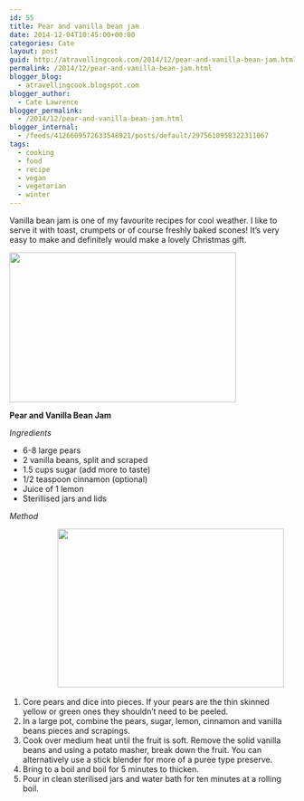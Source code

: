 ```yaml
---
id: 55
title: Pear and vanilla bean jam
date: 2014-12-04T10:45:00+00:00
categories: Cate
layout: post
guid: http://atravellingcook.com/2014/12/pear-and-vanilla-bean-jam.html
permalink: /2014/12/pear-and-vanilla-bean-jam.html
blogger_blog:
  - atravellingcook.blogspot.com
blogger_author:
  - Cate Lawrence
blogger_permalink:
  - /2014/12/pear-and-vanilla-bean-jam.html
blogger_internal:
  - /feeds/4126609572633548921/posts/default/2975610958322311067
tags:
  - cooking
  - food
  - recipe
  - vegan
  - vegetarian
  - winter
---
```


  Vanilla bean jam is one of my favourite recipes for cool weather. I like to serve it with toast, crumpets or of course freshly baked scones! It&#8217;s very easy to make and definitely would make a lovely Christmas gift.






  <a  href="http://3.bp.blogspot.com/-UI-9PhCnKKI/VIAsweSXSHI/AAAAAAAAKLM/0z7zpMFUsg4/s1600/pear%2Bvanilla%2Bjam%2Bin%2Ba%2Bjar.jpg"><img src="http://3.bp.blogspot.com/-UI-9PhCnKKI/VIAsweSXSHI/AAAAAAAAKLM/0z7zpMFUsg4/s1600/pear%2Bvanilla%2Bjam%2Bin%2Ba%2Bjar.jpg" alt="" width="400" height="265" border="0" /></a>








  <b>Pear and Vanilla Bean Jam</b>



  <i>Ingredients</i>





  * 6-8 large pears
  * 2 vanilla beans, split and scraped
  * 1.5 cups sugar (add more to taste)
  * 1/2 teaspoon cinnamon (optional)
  * Juice of 1 lemon
  * Sterillised jars and lids





  <i>Method</i>



                    <a style="margin-left: 1em; margin-right: 1em; text-align: center;" href="http://1.bp.blogspot.com/-WerU97hZ5oo/VIAr0otDn4I/AAAAAAAAKLE/qLJOmxnaqbE/s1600/7231908776_74b0fc1ff2_z.jpg"><img src="http://1.bp.blogspot.com/-WerU97hZ5oo/VIAr0otDn4I/AAAAAAAAKLE/qLJOmxnaqbE/s1600/7231908776_74b0fc1ff2_z.jpg" alt="" width="400" height="280" border="0" /></a>


  1. Core pears and dice into pieces. If your pears are the thin skinned yellow or green ones they shouldn’t need to be peeled.
  2. In a large pot, combine the pears, sugar, lemon, cinnamon and vanilla beans pieces and scrapings.
  3. Cook over medium heat until the fruit is soft. Remove the solid vanilla beans and using a potato masher, break down the fruit. You can alternatively use a stick blender for more of a puree type preserve.
  4. Bring to a boil and boil for 5 minutes to thicken.
  5. Pour in clean sterilised jars and water bath for ten minutes at a rolling boil.